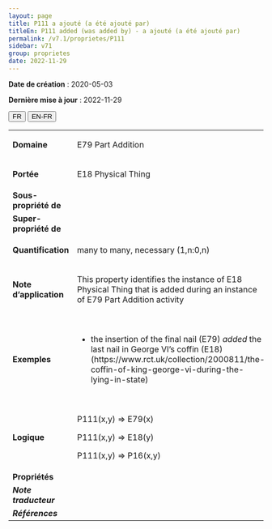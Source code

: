 ```yaml
---
layout: page
title: P111 a ajouté (a été ajouté par)
titleEn: P111 added (was added by) - a ajouté (a été ajouté par)
permalink: /v7.1/proprietes/P111
sidebar: v71
group: proprietes
date: 2022-11-29
---
```


**Date de création** : 2020-05-03

**Dernière mise à jour** : 2022-11-29

<div class="lang-buttons">
  <button id="fr" class="activate">FR</button>
  <button id="en-fr">EN-FR</button>
</div>

<table>
				<tbody>
				<tr>
					<td><strong>Domaine</strong></td>
					<td class="en"><p>E79 Part Addition</p>
							</td>
						<td><p><code class="language-plaintext highlighter-rouge">E79_Ajout_d’élément</code></p>
							</td>
						</tr>
					<tr>
					<td><strong>Portée</strong></td>
					<td class="en"><p>E18 Physical Thing</p>
							</td>
						<td><p><code class="language-plaintext highlighter-rouge">E18_Chose_matérielle</code></p>
							</td>
						</tr>
					<tr>
					<td><strong>Sous-propriété de</strong></td>
					<td class="en"><p></p>
							</td>
						<td><p></p>
							</td>
						</tr>
					<tr>
					<td><strong>Super-propriété de</strong></td>
					<td class="en"><p></p>
							</td>
						<td><p></p>
							</td>
						</tr>
					<tr>
					<td><strong>Quantification</strong></td>
					<td class="en"><p>many to many, necessary (1,n:0,n)</p>
							</td>
						<td><p>plusieurs à plusieurs, nécessaire (1,n:0,n)</p>
							</td>
						</tr>
					<tr>
					<td><strong>Note d’application</strong></td>
					<td class="en"><p>This property identifies the instance of E18 Physical Thing that is added during an instance of E79 Part Addition activity</p>
							</td>
						<td><p>Cette propriété identifie l'instance de <code class="language-plaintext highlighter-rouge">E18_Chose_matérielle</code> qui est ajoutée lors d'une activité d'ajout d'élément (<code class="language-plaintext highlighter-rouge">E79_Ajout_d’élément</code>).</p>
							</td>
						</tr>
					<tr>
					<td><strong>Exemples</strong></td>
					<td class="en"><ul><li><p>the insertion of the final nail (E79) <em>added</em> the last nail in George VI’s coffin (E18) (https://www.rct.uk/collection/2000811/the-coffin-of-king-george-vi-during-the-lying-in-state)</p>
							</li>
									</ul></td>
						<td><ul><li><p>L'insertion du dernier clou (<code class="language-plaintext highlighter-rouge">E79_Ajout_d’élément</code>) a ajouté (<code class="language-plaintext highlighter-rouge">P111_a_ajouté</code>) le dernier clou dans le cercueil de George VI (<code class="language-plaintext highlighter-rouge">E18_Chose_matérielle</code>) (https://www.rct.uk/collection/2000811/the-coffin-of-king-george-vi-during-the -en état)</p>
							</li>
									</ul></td>
						</tr>
					<tr>
					<td><strong>Logique</strong></td>
					<td class="en"><p>P111(x,y) ⇒ E79(x)</p>
							<p>P111(x,y) ⇒ E18(y)</p>
							<p>P111(x,y) ⇒ P16(x,y)</p>
							</td>
						<td><p>P111(x,y) ⇒ E79(x)</p>
							<p>P111(x,y) ⇒ E18(y)</p>
							<p>P111(x,y) ⇒ P16(x,y)</p>
							</td>
						</tr>
					<tr>
					<td><strong>Propriétés</strong></td>
					<td class="en"><p></p>
							</td>
						<td><p></p>
							</td>
						</tr>
					<tr>
					<td><strong><em>Note traducteur</em></strong></td>
					<td colspan="2"><p></p>
							</td>
						</tr>
					<tr>
					<td><strong><em>Références</em></strong></td>
					<td colspan="2"><p><em></em></p>
							</td>
						</tr>
					</tbody>
				</table>
				